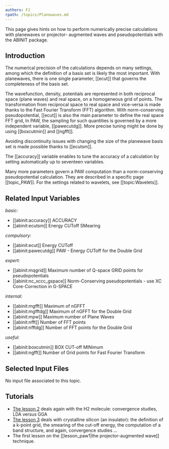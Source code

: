 ```yaml
---
authors: FJ
rpath: /topics/Planewaves.md
---
```

<!--
This file is automatically generated by mksite.py. All changes will be lost.
Change the input yaml files or the python code
-->

This page gives hints on how to perform numerically precise calculations with planewaves or projector-
augmented waves and pseudopotentials with the ABINIT package.

## Introduction

The numerical precision of the calculations depends on many settings, among
which the definition of a basis set is likely the most important. With
planewaves, there is one single parameter, [[ecut]] that governs the
completeness of the basis set.

The wavefunction, density, potentials are represented in both reciprocal space
(plane waves) and real space, on a homogeneous grid of points. The
transformation from reciprocal space to real space and vice-versa is made
thanks to the Fast Fourier Transform (FFT) algorithm. With norm-conserving
pseudopotential, [[ecut]] is also the main parameter to define the real space
FFT grid, In PAW, the sampling for such quantities is governed by a more
independent variable, [[pawecutdg]]. More precise tuning might be done by
using [[boxcutmin]] and [[ngfft]].

Avoiding discontinuity issues with changing the size of the planewave basis
set is made possible thanks to [[ecutsm]].

The [[accuracy]] variable enables to tune the accuracy of a calculation by
setting automatically up to seventeen variables.

Many more parameters govern a PAW computation than a norm-conserving
pseudopotential calculation. They are described in a specific page
[[topic_PAW]]. For the settings related to wavelets, see [[topic:Wavelets]].



## Related Input Variables

*basic:*

- [[abinit:accuracy]]  ACCURACY
- [[abinit:ecutsm]]  Energy CUToff SMearing
 
*compulsory:*

- [[abinit:ecut]]  Energy CUToff
- [[abinit:pawecutdg]]  PAW - Energy CUToff for the Double Grid
 
*expert:*

- [[abinit:mqgrid]]  Maximum number of Q-space GRID points for pseudopotentials
- [[abinit:nc_xccc_gspace]]  Norm-Conserving pseudopotentials - use XC Core-Correction in G-SPACE
 
*internal:*

- [[abinit:mgfft]]  Maximum of nGFFT
- [[abinit:mgfftdg]]  Maximum of nGFFT for the Double Grid
- [[abinit:mpw]]  Maximum number of Plane Waves
- [[abinit:nfft]]  Number of FFT points
- [[abinit:nfftdg]]  Number of FFT points for the Double Grid
 
*useful:*

- [[abinit:boxcutmin]]  BOX CUT-off MINimum
- [[abinit:ngfft]]  Number of Grid points for Fast Fourier Transform
 

## Selected Input Files

No input file associated to this topic.

## Tutorials

* [The lesson 2](../../tutorial/generated_files/lesson_base2.html) deals again with the H2 molecule: convergence studies, LDA versus GGA 
* [The lesson 3](../../tutorial/generated_files/lesson_base3.html) deals with crystalline silicon (an insulator): the definition of a k-point grid, the smearing of the cut-off energy, the computation of a band structure, and again, convergence studies ...
* The first lesson on the [[lesson_paw1|the projector-augmented wave]] technique.

